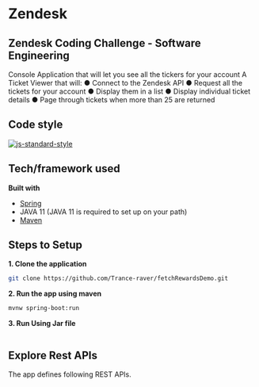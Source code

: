 # Zendesk
## Zendesk Coding Challenge - Software Engineering
Console Application that will let you see all the tickers for your account
 A Ticket Viewer that will:
● Connect to the Zendesk API
● Request all the tickets for your account
● Display them in a list
● Display individual ticket details
● Page through tickets when more than 25 are returned

## Code style

[![js-standard-style](https://img.shields.io/badge/code%20style-standard-brightgreen.svg?style=flat)](https://github.com/feross/standard)
 

## Tech/framework used

**Built with** 
- [Spring](https://spring.io)
- JAVA 11 (JAVA 11 is required to set up on your path)
-  [Maven](https://maven.apache.org)
## Steps to Setup

**1. Clone the application**

```bash
git clone https://github.com/Trance-raver/fetchRewardsDemo.git
```
**2. Run the app using maven**

```bash
mvnw spring-boot:run
```
**3. Run Using Jar file**
```

```
## Explore Rest APIs
The app defines following REST APIs.



